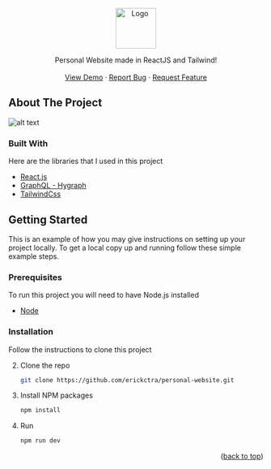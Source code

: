 <br />
<div align="center">
  <a href="#">
    <img src="https://erickcintra.netlify.app/assets/man-pc.368e4837.png" alt="Logo" width="80">
  </a>

  <p align="center">
    Personal Website
    made in ReactJS and Tailwind!
    <br />
    <br />
    <a target="_blank" href="https://erickcintra.netlify.app/">View Demo</a>
    ·
    <a href="https://github.com/erickctra/personal-website/issues">Report Bug</a>
    ·
    <a href="https://github.com/erickctra/personal-website/issues">Request Feature</a>
  </p>
</div>

## About The Project

![alt text](https://i.imgur.com/z2WBoiU.png)

### Built With

Here are the libraries that I used in this project

- [React.js](https://reactjs.org/)
- [GraphQL - Hygraph](https://hygraph.com/)
- [TailwindCss](https://tailwindcss.com/)

<!-- GETTING STARTED -->

## Getting Started

This is an example of how you may give instructions on setting up your project locally.
To get a local copy up and running follow these simple example steps.

### Prerequisites

To run this project you will need to have Node.js installed

- [Node](https://nodejs.org/en/)

### Installation

Follow the instructions to clone this project

2. Clone the repo
   ```sh
   git clone https://github.com/erickctra/personal-website.git
   ```
3. Install NPM packages
   ```sh
   npm install
   ```
4. Run
   ```js
   npm run dev
   ```

<p align="right">(<a href="#top">back to top</a>)</p>
